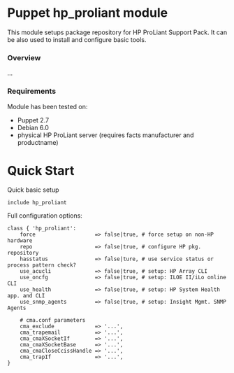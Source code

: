 # Puppet hp_proliant module

This module setups package repository for HP ProLiant Support Pack.
It can be also used to install and configure basic tools.

### Overview

...

### Requirements

Module has been tested on:

* Puppet 2.7
* Debian 6.0
* physical HP ProLiant server (requires facts manufacturer and productname)

# Quick Start

Quick basic setup

    include hp_proliant

Full configuration options:

    class { 'hp_proliant':
        force                   => false|true, # force setup on non-HP hardware
        repo                    => false|true, # configure HP pkg. repository
        hasstatus               => false|ture, # use service status or process pattern check?
        use_acucli              => false|true, # setup: HP Array CLI
        use_oncfg               => false|true, # setup: ILOE II/iLo online CLI
        use_health              => false|true, # setup: HP System Health app. and CLI
        use_snmp_agents         => false|true, # setup: Insight Mgmt. SNMP Agents

        # cma.conf parameters
        cma_exclude             => '...',
        cma_trapemail           => '...',
        cma_cmaXSocketIf        => '...',
        cma_cmaXSocketBase      => '...',
        cma_cmaCloseCcissHandle => '...',
        cma_trapIf              => '...',
    }
